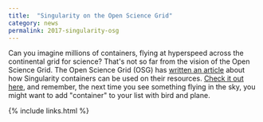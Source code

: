 ```yaml
---
title:  "Singularity on the Open Science Grid"
category: news
permalink: 2017-singularity-osg
---
```


Can you imagine millions of containers, flying at hyperspeed across the continental grid for science? That's not so far from the vision of the Open Science Grid. The Open Science Grid (OSG) has <a href="http://fife.fnal.gov/singularity-on-the-osg/" target="_blank">written an article</a> about how Singularity containers can be used on their resources. <a href="http://fife.fnal.gov/singularity-on-the-osg/" target="_blank">Check it out here</a>, and remember, the next time you see something flying in the sky, you might want to add "container" to your list with bird and plane.

{% include links.html %}
